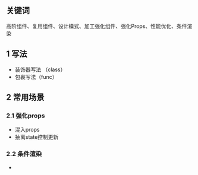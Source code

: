 ## 关键词

高阶组件、复用组件、设计模式、加工强化组件、强化Props、性能优化、条件渲染

## 1 写法

- 装饰器写法 （class）
- 包裹写法（func）

## 2 常用场景

### 2.1 强化props

- 混入props
- 抽离state控制更新

### 2.2 条件渲染

- 